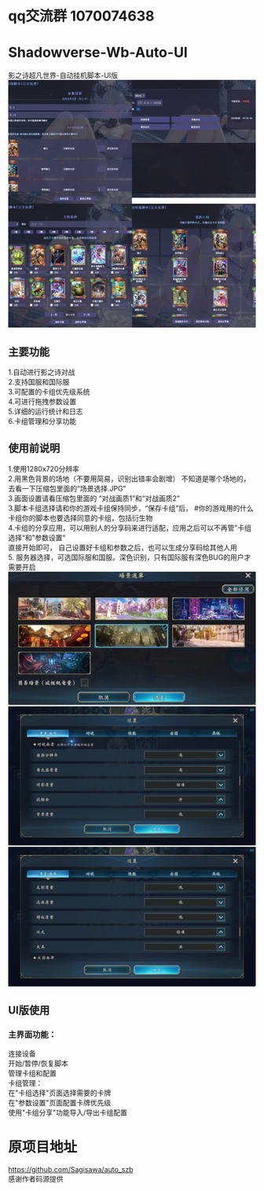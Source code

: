 # qq交流群 1070074638
# Shadowverse-Wb-Auto-UI
影之诗超凡世界-自动挂机脚本-UI版
![UI](./UI.jpg)  
## 主要功能
1.自动进行影之诗对战  
2.支持国服和国际服  
3.可配置的卡组优先级系统  
4.可进行拖拽参数设置  
5.详细的运行统计和日志  
6.卡组管理和分享功能  

## 使用前说明  

1.使用1280x720分辨率   
2.用黑色背景的场地（不要用简易，识别出错率会剧增） 不知道是哪个场地的，去看一下压缩包里面的“场景选择.JPG”  
3.画面设置请看压缩包里面的 “对战画质1”和“对战画质2”  
3.脚本卡组选择请和你的游戏卡组保持同步，“保存卡组”后， #你的游戏用的什么卡组你的脚本也要选择同意的卡组，包括衍生物  
4.卡组的分享应用，可以用别人的分享码来进行适配，应用之后可以不再管”卡组选择“和”参数设置“  
  直接开始即可， 自己设置好卡组和参数之后，也可以生成分享码给其他人用  
5. 服务器选择，可选国际服和国服。深色识别，只有国际服有深色BUG的用户才需要开启  
![场景选择](./场景选择.png)  
![对战画质1](./对战画质1.png)  
![对战画质2](./对战画质2.png)  

## UI版使用  

### 主界面功能：
连接设备  
开始/暂停/恢复脚本  
管理卡组和配置  
卡组管理：  
在"卡组选择"页面选择需要的卡牌  
在"参数设置"页面配置卡牌优先级  
使用"卡组分享"功能导入/导出卡组配置  

# 原项目地址
https://github.com/Sagisawa/auto_szb  
感谢作者码源提供
